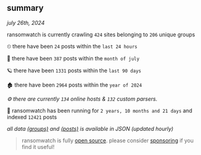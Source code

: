 
## summary
_july 26th, 2024_

ransomwatch is currently crawling `424` sites belonging to `206` unique groups

⏲ there have been `24` posts within the `last 24 hours`

🦈 there have been `387` posts within the `month of july`

🪐 there have been `1331` posts within the `last 90 days`

🏚 there have been `2964` posts within the `year of 2024`

_⚙️ there are currently `134` online hosts & `132` custom parsers._

🦕 ransomwatch has been running for `2 years, 10 months and 21 days` and indexed `12421` posts

_all data  [(groups)](http://ransomwhat.telemetry.ltd/groups) and [(posts)](http://ransomwhat.telemetry.ltd/posts) is available in JSON (updated hourly)_

> ransomwatch is fully [open source](https://github.com/joshhighet/ransomwatch#ransomwatch--). please consider [sponsoring](https://github.com/sponsors/joshhighet) if you find it useful!
